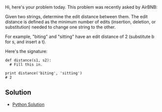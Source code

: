 Hi, here's your problem today. This problem was recently asked by AirBNB:

Given two strings, determine the edit distance between them. The edit distance is defined as the minimum number of edits (insertion, deletion, or substitution) needed to change one string to the other.

For example, "biting" and "sitting" have an edit distance of 2 (substitute b for s, and insert a t).

Here's the signature:
```
def distance(s1, s2):
  # Fill this in.
         
print distance('biting', 'sitting')
# 2
```


## Solution

- [Python Solution](./Solution.py)